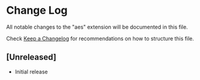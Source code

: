 # Change Log

All notable changes to the "aes" extension will be documented in this file.

Check [Keep a Changelog](http://keepachangelog.com/) for recommendations on how to structure this file.

## [Unreleased]

- Initial release